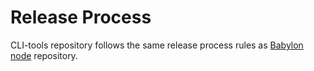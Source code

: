 # Release Process

CLI-tools repository follows the same release process rules as
[Babylon node](https://github.com/babylonlabs-io/babylon/blob/main/RELEASE_PROCESS.md)
repository.
